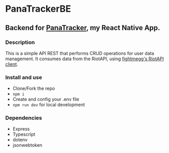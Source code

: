 # PanaTrackerBE

## Backend for [PanaTracker](https://github.com/veranicolas/PanaTracker), my React Native App.

### Description

This is a simple API REST that performs CRUD operations for user data management. It consumes data from the RiotAPI, using [fightmegg's RiotAPI client](https://github.com/fightmegg/riot-api).

### Install and use

- Clone/Fork the repo
- `npm i`
- Create and config your .env file
- `npm run dev` for local development

### Dependencies

- Express
- Typescript
- dotenv
- jsonwebtoken